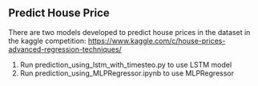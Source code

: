 ## Predict House Price

There are two models developed to predict house prices in the dataset in the kaggle competition: 
https://www.kaggle.com/c/house-prices-advanced-regression-techniques/

1. Run prediction_using_lstm_with_timesteo.py to use LSTM model
2. Run prediction_using_MLPRegressor.ipynb to use MLPRegressor